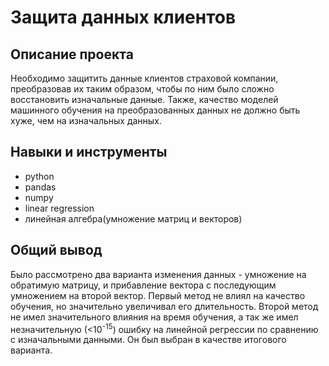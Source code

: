 #  Защита данных клиентов

## Описание проекта
Необходимо защитить данные клиентов страховой компании, преобразовав их таким образом, чтобы по ним было сложно восстановить изначальные данные. Также, качество моделей машинного обучения на преобразованных данных не должно быть хуже, чем на изначальных данных.

## Навыки и инструменты
- python
- pandas
- numpy
- linear regression
- линейная алгебра(умножение матриц и векторов)

## Общий вывод
Было рассмотрено два варианта изменения данных - умножение на обратимую матрицу, и прибавление вектора с последующим умножением на второй вектор. Первый метод не влиял на качество обучения, но значительно увеличивал его длительность. Второй метод не имел значительного влияния на время обучения, а так же имел незначительную (<10<sup>-15</sup>) ошибку на линейной регрессии по сравнению с изначальными данными. Он был выбран в качестве итогового варианта.